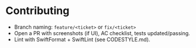 # Contributing

- Branch naming: `feature/<ticket>` or `fix/<ticket>`
- Open a PR with screenshots (if UI), AC checklist, tests updated/passing.
- Lint with SwiftFormat + SwiftLint (see CODESTYLE.md).
